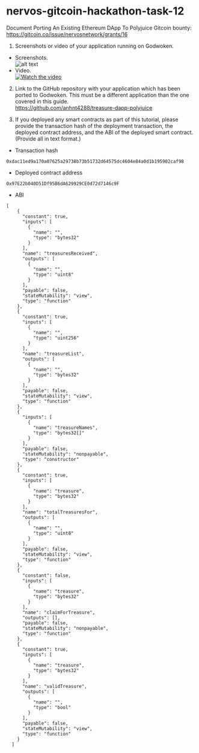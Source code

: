 # nervos-gitcoin-hackathon-task-12
Document Porting An Existing Ethereum DApp To Polyjuice
Gitcoin bounty: https://gitcoin.co/issue/nervosnetwork/grants/16

1. Screenshots or video of your application running on Godwoken.  
* Screenshots.  
![alt text](https://github.com/anhnt4288/nervous-hackathon/blob/master/task-7/treasure-dapp.png)
* Video.   
[![Watch the video](https://i.imgur.com/vKb2F1B.png)](https://youtu.be/2JkYddO3qQs)

2. Link to the GitHub repository with your application which has been ported to Godwoken. This must be a different application than the one covered in this guide.  
https://github.com/anhnt4288/treasure-dapp-polyjuice

3. If you deployed any smart contracts as part of this tutorial, please provide the transaction hash of the deployment transaction, the deployed contract address, and the ABI of the deployed smart contract. (Provide all in text format.)  
* Transaction hash
```
0xdac11ed9a170a07625a29738b73b51732d64575dc4604e84a0d1b195902caf98
```

* Deployed contract address   
```
0x97E22b040D51Df95B6dA629929CE0d72d7146c9F
```

* ABI
```
[
    {
      "constant": true,
      "inputs": [
        {
          "name": "",
          "type": "bytes32"
        }
      ],
      "name": "treasuresReceived",
      "outputs": [
        {
          "name": "",
          "type": "uint8"
        }
      ],
      "payable": false,
      "stateMutability": "view",
      "type": "function"
    },
    {
      "constant": true,
      "inputs": [
        {
          "name": "",
          "type": "uint256"
        }
      ],
      "name": "treasureList",
      "outputs": [
        {
          "name": "",
          "type": "bytes32"
        }
      ],
      "payable": false,
      "stateMutability": "view",
      "type": "function"
    },
    {
      "inputs": [
        {
          "name": "treasureNames",
          "type": "bytes32[]"
        }
      ],
      "payable": false,
      "stateMutability": "nonpayable",
      "type": "constructor"
    },
    {
      "constant": true,
      "inputs": [
        {
          "name": "treasure",
          "type": "bytes32"
        }
      ],
      "name": "totalTreasuresFor",
      "outputs": [
        {
          "name": "",
          "type": "uint8"
        }
      ],
      "payable": false,
      "stateMutability": "view",
      "type": "function"
    },
    {
      "constant": false,
      "inputs": [
        {
          "name": "treasure",
          "type": "bytes32"
        }
      ],
      "name": "claimForTreasure",
      "outputs": [],
      "payable": false,
      "stateMutability": "nonpayable",
      "type": "function"
    },
    {
      "constant": true,
      "inputs": [
        {
          "name": "treasure",
          "type": "bytes32"
        }
      ],
      "name": "validTreasure",
      "outputs": [
        {
          "name": "",
          "type": "bool"
        }
      ],
      "payable": false,
      "stateMutability": "view",
      "type": "function"
    }
  ]
```
